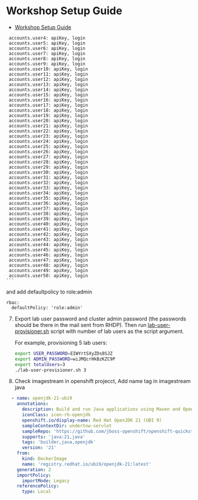 # Workshop Setup Guide
<!-- TOC -->

- [Workshop Setup Guide](#workshop-setup-guide)

<!-- /TOC -->
     accounts.user4: apiKey, login
     accounts.user5: apiKey, login
     accounts.user6: apiKey, login
     accounts.user7: apiKey, login
     accounts.user8: apiKey, login
     accounts.user9: apiKey, login
     accounts.user10: apiKey, login
     accounts.user11: apiKey, login
     accounts.user12: apiKey, login
     accounts.user13: apiKey, login
     accounts.user14: apiKey, login
     accounts.user15: apiKey, login
     accounts.user16: apiKey, login
     accounts.user17: apiKey, login
     accounts.user18: apiKey, login
     accounts.user19: apiKey, login
     accounts.user20: apiKey, login
     accounts.user21: apiKey, login
     accounts.user22: apiKey, login
     accounts.user23: apiKey, login
     accounts.user24: apiKey, login
     accounts.user25: apiKey, login
     accounts.user26: apiKey, login
     accounts.user27: apiKey, login
     accounts.user28: apiKey, login
     accounts.user29: apiKey, login
     accounts.user30: apiKey, login
     accounts.user31: apiKey, login
     accounts.user32: apiKey, login
     accounts.user33: apiKey, login
     accounts.user34: apiKey, login
     accounts.user35: apiKey, login
     accounts.user36: apiKey, login
     accounts.user37: apiKey, login
     accounts.user38: apiKey, login
     accounts.user39: apiKey, login
     accounts.user40: apiKey, login
     accounts.user41: apiKey, login
     accounts.user42: apiKey, login
     accounts.user43: apiKey, login
     accounts.user44: apiKey, login
     accounts.user45: apiKey, login
     accounts.user46: apiKey, login
     accounts.user47: apiKey, login
     accounts.user48: apiKey, login
     accounts.user49: apiKey, login
     accounts.user50: apiKey, login
    ```
   
   and add defaultpolicy to role:admin 

   ```
   rbac:
     defaultPolicy: 'role:admin'
   ```

7. Export lab user password and cluster admin password (the passwords should be there in the mail sent from RHDP). Then run [lab-user-provisioner.sh](scripts/lab-user-provisioner.sh) script with number of lab users as the script argument.

   For example, provisioning 5 lab users:

   ```sh
   export USER_PASSWORD=EIWYrtSXyZDs8SJZ
   export ADMIN_PASSWORD=wiJMQcrHkBzKZC9P
   export totalUsers=3
   ./lab-user-provisioner.sh 3
   ```

8. Check imagestream in openshift projecct, Add name tag in imagestream java

  ```yaml
    - name: openjdk-21-ubi9
      annotations:
        description: Build and run Java applications using Maven and OpenJDK 21.
        iconClass: icon-rh-openjdk
        openshift.io/display-name: Red Hat OpenJDK 21 (UBI 9)
        sampleContextDir: undertow-servlet
        sampleRepo: 'https://github.com/jboss-openshift/openshift-quickstarts'
        supports: 'java:21,java'
        tags: 'builder,java,openjdk'
        version: '21'
      from:
        kind: DockerImage
        name: 'registry.redhat.io/ubi9/openjdk-21:latest'
      generation: 2
      importPolicy:
        importMode: Legacy
      referencePolicy:
        type: Local
  ```